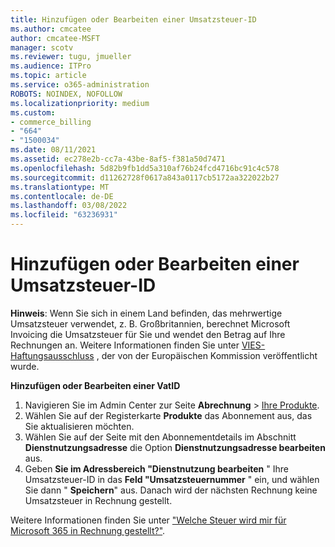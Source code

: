 ```yaml
---
title: Hinzufügen oder Bearbeiten einer Umsatzsteuer-ID
ms.author: cmcatee
author: cmcatee-MSFT
manager: scotv
ms.reviewer: tugu, jmueller
ms.audience: ITPro
ms.topic: article
ms.service: o365-administration
ROBOTS: NOINDEX, NOFOLLOW
ms.localizationpriority: medium
ms.custom:
- commerce_billing
- "664"
- "1500034"
ms.date: 08/11/2021
ms.assetid: ec278e2b-cc7a-43be-8af5-f381a50d7471
ms.openlocfilehash: 5d82b9fb1dd5a310af76b24fcd4716bc91c4c578
ms.sourcegitcommit: d11262728f0617a843a0117cb5172aa322022b27
ms.translationtype: MT
ms.contentlocale: de-DE
ms.lasthandoff: 03/08/2022
ms.locfileid: "63236931"
---
```

# <a name="how-to-add-or-edit-a-vatid"></a>Hinzufügen oder Bearbeiten einer Umsatzsteuer-ID

**Hinweis**: Wenn Sie sich in einem Land befinden, das mehrwertige Umsatzsteuer verwendet, z. B. Großbritannien, berechnet Microsoft Invoicing die Umsatzsteuer für Sie und wendet den Betrag auf Ihre Rechnungen an. Weitere Informationen finden Sie unter [VIES-Haftungsausschluss](https://go.microsoft.com/fwlink/p/?LinkID=841741) , der von der Europäischen Kommission veröffentlicht wurde.

**Hinzufügen oder Bearbeiten einer VatID**

1. Navigieren Sie im Admin Center zur Seite **Abrechnung** \> [Ihre Produkte](https://go.microsoft.com/fwlink/p/?linkid=842054).
2. Wählen Sie auf der Registerkarte **Produkte** das Abonnement aus, das Sie aktualisieren möchten.
3. Wählen Sie auf der Seite mit den Abonnementdetails im Abschnitt **Dienstnutzungsadresse** die Option **Dienstnutzungsadresse bearbeiten** aus.
4. Geben **Sie im Adressbereich "Dienstnutzung bearbeiten** " Ihre Umsatzsteuer-ID in das **Feld "Umsatzsteuernummer** " ein, und wählen Sie dann " **Speichern**" aus. Danach wird der nächsten Rechnung keine Umsatzsteuer in Rechnung gestellt.

Weitere Informationen finden Sie unter ["Welche Steuer wird mir für Microsoft 365 in Rechnung gestellt?"](https://docs.microsoft.com/microsoft-365/commerce/billing-and-payments/tax-information#what-tax-will-i-be-charged).